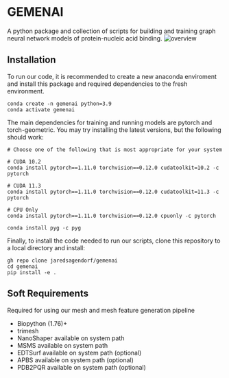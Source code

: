 # GEMENAI
A python package and collection of scripts for building and training graph neural network models of protein-nucleic acid binding.
![overview](docs/overview.png)

## Installation
To run our code, it is recommended to create a new anaconda enviroment and install this package and required dependencies to the fresh environment.
```
conda create -n gemenai python=3.9
conda activate gemenai
```
The main dependencies for training and running models are pytorch and torch-geometric. You may try installing the latest versions, but the following should work:

```
# Choose one of the following that is most appropriate for your system

# CUDA 10.2
conda install pytorch==1.11.0 torchvision==0.12.0 cudatoolkit=10.2 -c pytorch

# CUDA 11.3
conda install pytorch==1.11.0 torchvision==0.12.0 cudatoolkit=11.3 -c pytorch

# CPU Only
conda install pytorch==1.11.0 torchvision==0.12.0 cpuonly -c pytorch
```

```
conda install pyg -c pyg
```
Finally, to install the code needed to run our scripts, clone this repository to a local directory and install:
```
gh repo clone jaredsagendorf/gemenai
cd gemenai
pip install -e .
```

## Soft Requirements
Required for using our mesh and mesh feature generation pipeline
- Biopython (1.76)+
- trimesh 
- NanoShaper available on system path
- MSMS available on system path
- EDTSurf available on system path (optional)
- APBS available on system path (optional)
- PDB2PQR available on system path (optional)
